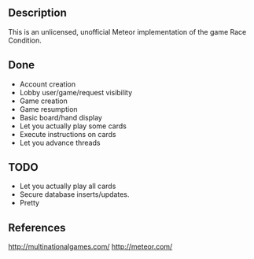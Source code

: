 Description
-----------
This is an unlicensed, unofficial Meteor implementation of the game
Race Condition.

Done
------
* Account creation
* Lobby user/game/request visibility
* Game creation
* Game resumption
* Basic board/hand display
* Let you actually play some cards
* Execute instructions on cards
* Let you advance threads

TODO
----
* Let you actually play all cards
* Secure database inserts/updates.
* Pretty

References
----------
http://multinationalgames.com/
http://meteor.com/
